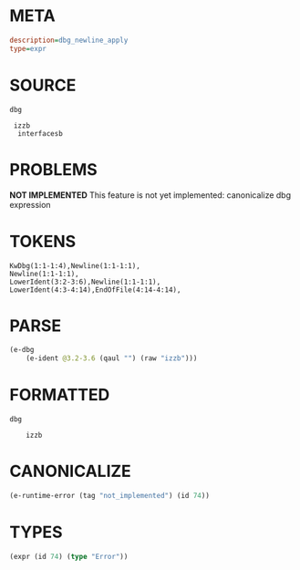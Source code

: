 # META
~~~ini
description=dbg_newline_apply
type=expr
~~~
# SOURCE
~~~roc
dbg

 izzb
  interfacesb
~~~
# PROBLEMS
**NOT IMPLEMENTED**
This feature is not yet implemented: canonicalize dbg expression

# TOKENS
~~~zig
KwDbg(1:1-1:4),Newline(1:1-1:1),
Newline(1:1-1:1),
LowerIdent(3:2-3:6),Newline(1:1-1:1),
LowerIdent(4:3-4:14),EndOfFile(4:14-4:14),
~~~
# PARSE
~~~clojure
(e-dbg
	(e-ident @3.2-3.6 (qaul "") (raw "izzb")))
~~~
# FORMATTED
~~~roc
dbg

	izzb
~~~
# CANONICALIZE
~~~clojure
(e-runtime-error (tag "not_implemented") (id 74))
~~~
# TYPES
~~~clojure
(expr (id 74) (type "Error"))
~~~

